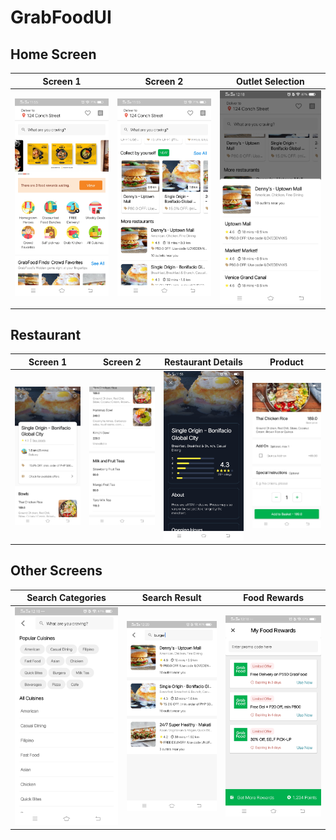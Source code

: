 # GrabFoodUI

## Home Screen
Screen 1               |  Screen 2                       |  Outlet Selection                       
:-------------------------:|:-------------------------:|:-------------------------:
![](docs/images/home_screen_01.jpg)|![](docs/images/home_screen_02.jpg)|![](docs/images/home_screen_03.jpg)|

## Restaurant
Screen 1               |  Screen 2                     |  Restaurant Details       |  Product       
:-------------------------:|:-------------------------:|:-------------------------:|:-------------------------:
![](docs/images/restaurant_screen_01.jpg)|![](docs/images/restaurant_screen_02.jpg)|![](docs/images/restaurant_details_screen.jpg)|![](docs/images/product_screen.jpg)|

## Other Screens
Search Categories               |  Search Result                       |  Food Rewards                       
:-------------------------:|:-------------------------:|:-------------------------:
![](docs/images/other_screen_1.jpg)|![](docs/images/other_screen_2.jpg)|![](docs/images/other_screen_3.jpg)|

